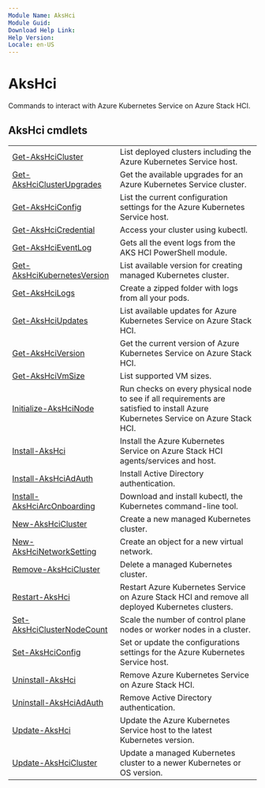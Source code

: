 ```yaml
---
Module Name: AksHci
Module Guid: 
Download Help Link: 
Help Version:
Locale: en-US
---
```


# AksHci 

Commands to interact with Azure Kubernetes Service on Azure Stack HCI.

## AksHci cmdlets

|         |            |
| ------- | ---------- |
| [Get-AksHciCluster](Get-AksHciCluster.md) | List deployed clusters including the Azure Kubernetes Service host. |
| [Get-AksHciClusterUpgrades](Get-AksHciClusterUpgrades.md) | Get the available upgrades for an Azure Kubernetes Service cluster. |
| [Get-AksHciConfig](Get-AksHciConfig.md) | List the current configuration settings for the Azure Kubernetes Service host. |
| [Get-AksHciCredential](Get-AksHciCredential.md) | Access your cluster using kubectl. |
| [Get-AksHciEventLog](Get-AksHciEventLog.md) | Gets all the event logs from the AKS HCI PowerShell module. |
| [Get-AksHciKubernetesVersion](Get-AksHciKubernetesVersion.md) | List available version for creating managed Kubernetes cluster. |
| [Get-AksHciLogs](Get-AksHciLogs.md) | Create a zipped folder with logs from all your pods. |
| [Get-AksHciUpdates](Get-AksHciUpdates.md) | List available updates for Azure Kubernetes Service on Azure Stack HCI. |
| [Get-AksHciVersion](Get-AksHciVersion.md) | Get the current version of Azure Kubernetes Service on Azure Stack HCI. |
| [Get-AksHciVmSize](Get-AksHciVmSize.md) | List supported VM sizes. |
| [Initialize-AksHciNode](Initialize-AksHciNode.md) | Run checks on every physical node to see if all requirements are satisfied to install Azure Kubernetes Service on Azure Stack HCI. |
| [Install-AksHci](Install-AksHci.md) | Install the Azure Kubernetes Service on Azure Stack HCI agents/services and host. |
| [Install-AksHciAdAuth](Install-AksHciAdAuth.md) | Install Active Directory authentication. |
| [Install-AksHciArcOnboarding](Install-AksHciArcOnboarding.md) | Download and install kubectl, the Kubernetes command-line tool. |
| [New-AksHciCluster](New-AksHciCluster.md) | Create a new managed Kubernetes cluster. |
| [New-AksHciNetworkSetting](New-AksHciNetworkSetting.md) | Create an object for a new virtual network. |
| [Remove-AksHciCluster](Remove-AksHciCluster.md) | Delete a managed Kubernetes cluster. |
| [Restart-AksHci](Restart-AksHci.md) | Restart Azure Kubernetes Service on Azure Stack HCI and remove all deployed Kubernetes clusters. |
| [Set-AksHciClusterNodeCount](Set-AksHciClusterNodeCount.md) | Scale the number of control plane nodes or worker nodes in a cluster. |
| [Set-AksHciConfig](Set-AksHciConfig.md) | Set or update the configurations settings for the Azure Kubernetes Service host. |
| [Uninstall-AksHci](Uninstall-AksHci.md) | Remove Azure Kubernetes Service on Azure Stack HCI. |
| [Uninstall-AksHciAdAuth](Uninstall-AksHciAdAuth.md) | Remove Active Directory authentication. |
| [Update-AksHci](Update-AksHci.md) | Update the Azure Kubernetes Service host to the latest Kubernetes version. |
| [Update-AksHciCluster](Update-AksHciCluster.md) | Update a managed Kubernetes cluster to a newer Kubernetes or OS version. |

